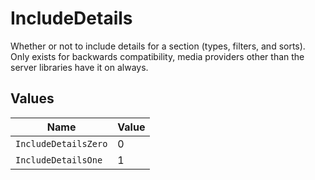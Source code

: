 # IncludeDetails

Whether or not to include details for a section (types, filters, and sorts).
Only exists for backwards compatibility, media providers other than the server libraries have it on always.



## Values

| Name                 | Value                |
| -------------------- | -------------------- |
| `IncludeDetailsZero` | 0                    |
| `IncludeDetailsOne`  | 1                    |